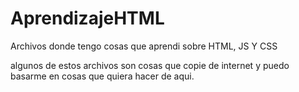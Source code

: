 # AprendizajeHTML
Archivos donde tengo cosas que aprendi sobre HTML, JS Y CSS

algunos de estos archivos son cosas que copie de internet y puedo basarme en cosas que quiera hacer de aqui. 
